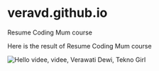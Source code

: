 # veravd.github.io
Resume Coding Mum course

Here is the result of Resume Coding Mum course

<img alt="Hello videe, videe, Verawati Dewi, Tekno Girl" src="https://scontent.fjog3-1.fna.fbcdn.net/v/t1.0-9/s960x960/84520400_1472396349587350_3657778918766673920_o.jpg?_nc_cat=102&_nc_ohc=edCpDSygbIAAX95Ce1Y&_nc_ht=scontent.fjog3-1.fna&oh=99443e87b3b1a62a6d663fa952164b05&oe=5EC12A51"></img>
